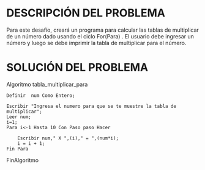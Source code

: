 # DESCRIPCIÓN DEL PROBLEMA

Para este desafío, creará un programa para calcular las tablas de multiplicar de un número dado usando el ciclo For(Para) . El usuario debe ingresar un número y luego se debe imprimir la tabla de multiplicar para el número.


# SOLUCIÓN DEL PROBLEMA

Algoritmo tabla_multiplicar_para
	
	Definir  num Como Entero;
	
	Escribir "Ingresa el numero para que se te muestre la tabla de multiplicar";
	Leer num;
	i=1;
	Para i<-1 Hasta 10 Con Paso paso Hacer
		
		Escribir num," X ",(i)," = ",(num*i);
		i = i + 1;
	Fin Para
	
FinAlgoritmo